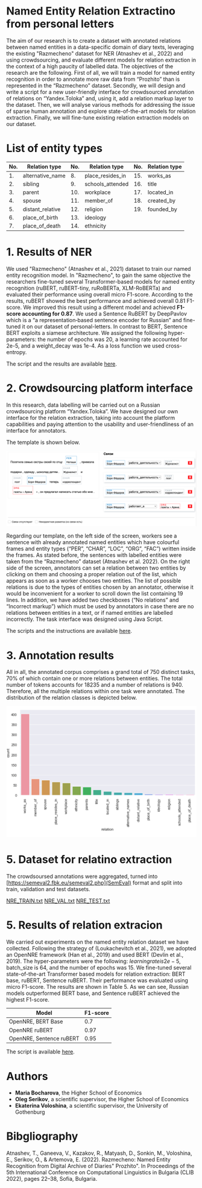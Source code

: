 # Named Entity Relation Extractino from personal letters

The aim of our research is to create a dataset with annotated relations between named entities in a data-specific domain of diary texts, leveraging the existing "Razmecheno" dataset for NER (Atnashev et al., 2022) and using crowdsourcing, and evaluate different models for relation extraction in the context of a high paucity of labelled data. The objectives of the research are the following. First of all, we will train a model for named entity recognition in order to annotate more raw data from “Prozhito” than is represented in the “Razmecheno” dataset. Secondly, we will design and write a script for a new user-friendly interface for crowdsourced annotation of relations on “Yandex.Toloka” and, using it, add a relation markup layer to the dataset. Then, we will analyse various methods for addressing the issue of sparse human annotation and explore state-of-the-art models for relation extraction. Finally, we will fine-tune existing relation extraction models on our dataset.

# List of entity types
|  No. | Relation type  | No.  | Relation type  |  No. | Relation type |
|---|---|---|---|---|---|
| 1.   | alternative_name  |  8. | place_resides_in  | 15.  | works_as  |
| 2.  |  sibling  | 9. | schools_attended  | 16.  | title  |				
| 3. |  parent | 10.  | workplace  | 17.  | located_in  |
| 4.  | spouse  | 11.  | member_of  | 18.  | created_by  |
| 5.  | distant_relative  |  12. | religion  | 19.  |  founded_by |
| 6.  |  place_of_birth | 13.  | ideology  |   |   |
| 7.  |  place_of_death | 14.  | ethnicity |   |   |
							
			
# 1. Results of NER
We used "Razmecheno" (Atnashev et al., 2021) dataset to train our named entity recognition model. In "Razmecheno", to gain the same objective the researchers fine-tuned several Transformer-based models for named entity recognition (ruBERT, ruBERT-tiny, ruRoBERTa, XLM-RoBERTa) and evaluated their performance using overall micro F1-score. According to the results, ruBERT showed the best performance and achieved overall 0.81 F1-score. We improved this result using a different model and achieved **F1-score accounting for 0.87**. We used a Sentence RuBERT by DeepPavlov which is a “a representation‑based sentence encoder for Russian” and fine-tuned it on our dataset of personal-letters. In contrast to BERT, Sentence BERT exploits a siamese architecture. We assigned the following hyper-parameters: the number of epochs was 20, a learning rate accounted for 2e-5, and a weight_decay was 1e-4. As a loss function we used cross-entropy.

The script and the results are available [here](https://github.com/soimmary/NEREL_thesis/blob/main/NER_model.ipynb).

# 2. Crowdsourcing platform interface
In this research, data labelling will be carried out on a Russian crowdsourcing platform “Yandex.Toloka”. We have designed our own interface for the relation extraction, taking into account the platform capabilities and paying attention to the usability and user-friendliness of an interface for annotators.

The template is shown below.

![alt text](https://github.com/soimmary/NEREL_thesis/blob/main/toloka_interface/interface_example.png)

Regarding our template, on the left side of the screen, workers see a sentence with already annotated named entities which have colourful frames and entity types (“PER”, “CHAR”, “LOC”, “ORG”, “FAC”) written inside the frames. As stated before, the sentences with labelled entities were taken from the “Razmecheno” dataset (Atnashev et al. 2022). On the right side of the screen, annotators can set a relation between two entities by clicking on them and choosing a proper relation out of the list, which appears as soon as a worker chooses two entities. The list of possible relations is due to the types of entities chosen by an annotator, otherwise it would be inconvenient for a worker to scroll down the list containing 19 lines. In addition, we have added two checkboxes (“No relations” and “Incorrect markup”) which must be used by annotators in case there are no relations between entities in a text, or if named entities are labelled incorrectly. The task interface was designed using Java Script.

The scripts and the instructions are available [here](https://github.com/soimmary/NEREL_thesis/tree/main/toloka_interface).

# 3. Annotation results
All in all, the annotated corpus comprises a grand total of 750 distinct tasks, 70% of which contain one or more relations between entities. The total number of tokens accounts for 18235 and a number of relations is 940. Therefore, all the multiple relations within one task were annotated. The distribution of the relation classes is depicted below.

![alt text](https://github.com/soimmary/NEREL_thesis/blob/main/postprocessing/annotation_results.png)

# 5. Dataset for relatino extraction
The crowdsoursed annotations were aggregated, turned into [https://semeval2.fbk.eu/semeval2.php](SemEval) format and split into train, validation and test datasets.

[NRE_TRAIN.txt](https://github.com/soimmary/NEREL_thesis/blob/main/NRE_TRAIN.txt)
[NRE_VAL.txt](https://github.com/soimmary/NEREL_thesis/blob/main/NRE_VAL.txt)
[NRE_TEST.txt](https://github.com/soimmary/NEREL_thesis/blob/main/NRE_TEST.txt)

# 5. Results of relation extracion
We carried out experiments on the named entity relation dataset we have collected. Following the strategy of (Loukachevitch et al., 2021), we adopted an OpenNRE framework (Han et al., 2019) and used BERT (Devlin et al., 2019). The hyper-parameters were the following: $learning rate is 2e-5$, batch_size is 64, and the number of epochs was 15. We fine-tuned several state-of-the-art Transformer based models for relation extraction: BERT base, ruBERT, Sentence ruBERT. Their performance was evaluated using micro F1-score. The results are shown in Table 5. As we can see, Russian models outperformed BERT base, and Sentence ruBERT achieved the highest F1-score. 

|  Model | F1-score  |
|---|---|
| OpenNRE, BERT Base  | 0.7  |
| OpenNRE ruBERT | 0.97  |
| OpenNRE, Sentence ruBERT | 0.95  |

The script is available [here](https://github.com/soimmary/NEREL_thesis/blob/main/OpenNRE_training.ipynb).

# Authors

- **Maria Bocharova**, the Higher School of Economics
- **Oleg Serikov**, a scientific supervisor, the Higher School of Economics
- **Ekaterina Voloshina**, a scientific supervisor, the University of Gothenburg

# Bibgliography
Atnashev, T., Ganeeva, V., Kazakov, R., Matyash, D., Sonkin, M., Voloshina, E., Serikov, O., & Artemova, E. (2022). Razmecheno: Named Entity Recognition from Digital Archive of Diaries" Prozhito". In Proceedings of the 5th International Conference on Computational Linguistics in Bulgaria (CLIB 2022), pages 22–38, Sofia, Bulgaria.
